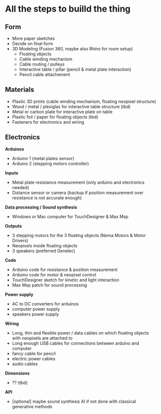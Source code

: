 # All the steps to builld the thing

## Form

- More paper sketches
- Decide on final form
- 3D Modeling (Fusion 360, maybe also Rhino for room setup)
  - Floating objects
  - Cable winding mechanism
  - Cable routing / pulleys
  - Interactive table / pillar (pencil & metal plate interaction)
  - Pencil cable attachement

## Materials

- Plastic 3D prints (cable winding mechanism, floating neopixel structure)
- Wood / metal / plexiglas for interactive table structure (tbd)
- Metal or carbon plate for interactive plate on table
- Plastic foil / paper for floating objects (tbd)
- Fasteners for electronics and wiring

## Electronics

**Arduinos**

- Arduino 1 (metal plates sensor)
- Arduino 2 (stepping motors controller)

**Inputs**

- Metal plate resistance measurement (only arduino and electronics needed)
- Distance sensor or camera (backup if position measurement over resistance is not accurate enough)

**Data processing / Sound synthesis**

- Windows or Mac computer for TouchDesigner & Max Msp

**Outputs**

- 3 stepping motors for the 3 floating objects (Nema Motors & Motor Drivers)
- Neopixels inside floating objects
- 3 speakers (preferred Genelec)

**Code**

- Arduino code for resistance & position measurement
- Arduino code for motor & neopixel control
- TouchDesigner sketch for kinetic and light interaction
- Max Msp patch for sound processing

**Power supply**

- AC to DC converters for arduinos
- computer power supply
- speakers power supply

**Wiring**

- Long, thin and flexible power / data cables on which floating objects with neopixels are attached to
- Long enough USB cables for connections between arduino and computer
- fancy cable for pencil
- electric power cables
- audio cables

**Dimensions**
- ?? (tbd)

**API**

- [optional] maybe sound synthesis AI if not done with classical generative methods
